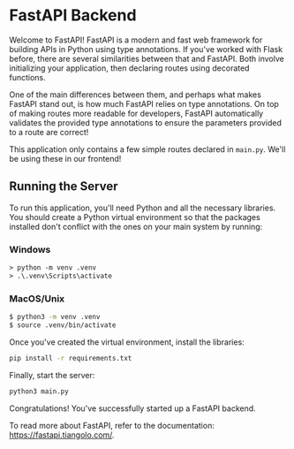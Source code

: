 # FastAPI Backend

Welcome to FastAPI! FastAPI is a modern and fast web framework for building
APIs in Python using type annotations. If you've worked with Flask before,
there are several similarities between that and FastAPI. Both involve
initializing your application, then declaring routes using decorated functions.

One of the main differences between them, and perhaps what makes FastAPI stand
out, is how much FastAPI relies on type annotations. On top of making routes
more readable for developers, FastAPI automatically validates the provided
type annotations to ensure the parameters provided to a route are correct!

This application only contains a few simple routes declared in `main.py`. We'll
be using these in our frontend!

## Running the Server

To run this application, you'll need Python and all the necessary libraries.
You should create a Python virtual environment so that the packages installed
don't conflict with the ones on your main system by running:

### Windows
```ps
> python -m venv .venv
> .\.venv\Scripts\activate
```

### MacOS/Unix
```bash
$ python3 -m venv .venv
$ source .venv/bin/activate
```

Once you've created the virtual environment, install the libraries:

```bash
pip install -r requirements.txt
```

Finally, start the server:

```bash
python3 main.py
```

Congratulations! You've successfully started up a FastAPI backend.

To read more about FastAPI, refer to the documentation:
https://fastapi.tiangolo.com/.
